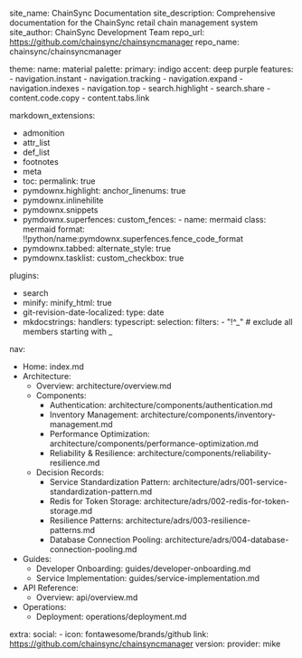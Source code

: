 site_name: ChainSync Documentation
site_description: Comprehensive documentation for the ChainSync retail chain management system
site_author: ChainSync Development Team
repo_url: https://github.com/chainsync/chainsyncmanager
repo_name: chainsync/chainsyncmanager

theme:
  name: material
  palette:
    primary: indigo
    accent: deep purple
  features:
    - navigation.instant
    - navigation.tracking
    - navigation.expand
    - navigation.indexes
    - navigation.top
    - search.highlight
    - search.share
    - content.code.copy
    - content.tabs.link

markdown_extensions:
  - admonition
  - attr_list
  - def_list
  - footnotes
  - meta
  - toc:
      permalink: true
  - pymdownx.highlight:
      anchor_linenums: true
  - pymdownx.inlinehilite
  - pymdownx.snippets
  - pymdownx.superfences:
      custom_fences:
        - name: mermaid
          class: mermaid
          format: !!python/name:pymdownx.superfences.fence_code_format
  - pymdownx.tabbed:
      alternate_style: true
  - pymdownx.tasklist:
      custom_checkbox: true

plugins:
  - search
  - minify:
      minify_html: true
  - git-revision-date-localized:
      type: date
  - mkdocstrings:
      handlers:
        typescript:
          selection:
            filters:
              - "!^_"  # exclude all members starting with _

nav:
  - Home: index.md
  - Architecture:
    - Overview: architecture/overview.md
    - Components:
      - Authentication: architecture/components/authentication.md
      - Inventory Management: architecture/components/inventory-management.md
      - Performance Optimization: architecture/components/performance-optimization.md
      - Reliability & Resilience: architecture/components/reliability-resilience.md
    - Decision Records:
      - Service Standardization Pattern: architecture/adrs/001-service-standardization-pattern.md
      - Redis for Token Storage: architecture/adrs/002-redis-for-token-storage.md
      - Resilience Patterns: architecture/adrs/003-resilience-patterns.md
      - Database Connection Pooling: architecture/adrs/004-database-connection-pooling.md
  - Guides:
    - Developer Onboarding: guides/developer-onboarding.md
    - Service Implementation: guides/service-implementation.md
  - API Reference:
    - Overview: api/overview.md
  - Operations:
    - Deployment: operations/deployment.md

extra:
  social:
    - icon: fontawesome/brands/github
      link: https://github.com/chainsync/chainsyncmanager
  version:
    provider: mike
